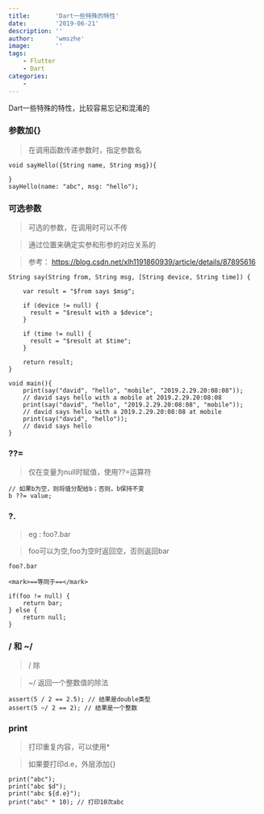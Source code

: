 ```yaml
---
title:       'Dart一些特殊的特性'
date:        '2019-06-21'
description: ''
author:      'wmszhe'
image:       ''
tags:
    - Flutter
    - Dart
categories:
    - 
---
```


Dart一些特殊的特性，比较容易忘记和混淆的

<!--more-->

### 参数加{}

> 在调用函数传递参数时，指定参数名

```
void sayHello({String name, String msg}){
    
}
sayHello(name: "abc", msg: "hello");
```

### 可选参数

> 可选的参数，在调用时可以不传

> 通过位置来确定实参和形参的对应关系的

> 参考： https://blog.csdn.net/xlh1191860939/article/details/87895616

```
String say(String from, String msg, [String device, String time]) {
 
    var result = "$from says $msg";
 
    if (device != null) {
      result = "$result with a $device";
    }
 
    if (time != null) {
      result = "$result at $time";
    }
 
    return result;
}
 
void main(){
    print(say("david", "hello", "mobile", "2019.2.29.20:08:08"));
    // david says hello with a mobile at 2019.2.29.20:08:08
    print(say("david", "hello", "2019.2.29.20:08:08", "mobile"));
    // david says hello with a 2019.2.29.20:08:08 at mobile
    print(say("david", "hello"));
    // david says hello
}
```

### ??=

> 仅在变量为null时赋值，使用??=运算符

```
// 如果b为空，则将值分配给b；否则，b保持不变
b ??= value;
```

### ?.

> eg : foo?.bar

> foo可以为空,foo为空时返回空，否则返回bar

```
foo?.bar

<mark>==等同于==</mark>

if(foo != null) {
    return bar;
} else {
    return null;
}
```

### / 和 ~/

> / 除

> ~/ 返回一个整数值的除法

```
assert(5 / 2 == 2.5); // 结果是double类型
assert(5 ~/ 2 == 2); // 结果是一个整数
```

### print

> 打印重复内容，可以使用*

> 如果要打印d.e，外层添加{}

```
print("abc");
print("abc $d");
print("abc ${d.e}");
print("abc" * 10); // 打印10次abc
```